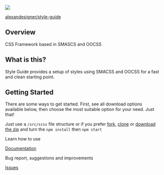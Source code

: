 <p><img src="http://s32.postimg.org/fc2cqmavp/logo.png" /></p>
<p><a href="http://alexandesigner.github.io/style-guide">alexandesigner/style-guide</a></p>

## Overview
CSS Framework based in SMASCS and OOCSS

## What is this?
Style Guide provides a setup of styles using SMACSS and OOCSS for a fast and clean starting point.

## Getting Started

There are some ways to get started. First, see all download options available below, then choose the most suitable option for your need. Just that!

Just use a `/src/scss` file structure or if you prefer [fork](https://github.com/alexandesigner/style-guide#fork-destination-box), [clone](https://github.com/alexandesigner/style-guide.git) or [download the zip](https://github.com/alexandesigner/style-guide/archive/master.zip) and turn the `npm install` then `npm start`

Learn how to use

[Documentation](http://alexandesigner.github.io/style-guide/docs)

Bug report, suggestions and improvements

[Issues](https://github.com/alexandesigner/style-guide/issues)


